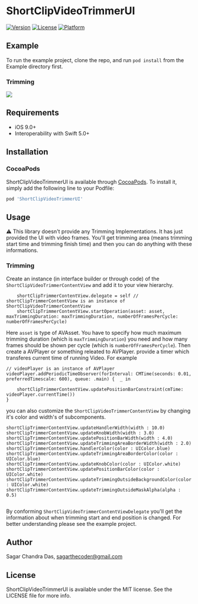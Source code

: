 # ShortClipVideoTrimmerUI

[![Version](https://img.shields.io/cocoapods/v/ShortClipVideoTrimmerUI.svg?style=flat)](https://cocoapods.org/pods/ShortClipVideoTrimmerUI)
[![License](https://img.shields.io/cocoapods/l/ShortClipVideoTrimmerUI.svg?style=flat)](https://cocoapods.org/pods/ShortClipVideoTrimmerUI)
[![Platform](https://img.shields.io/cocoapods/p/ShortClipVideoTrimmerUI.svg?style=flat)](https://cocoapods.org/pods/ShortClipVideoTrimmerUI)

## Example

To run the example project, clone the repo, and run `pod install` from the Example directory first.
### Trimming

![](https://media.giphy.com/media/s3byxJiY06oqz9ytG1/giphy.gif)

## Requirements

- iOS 9.0+
- Interoperability with Swift 5.0+

## Installation
### CocoaPods

ShortClipVideoTrimmerUI is available through [CocoaPods](https://cocoapods.org). To install
it, simply add the following line to your Podfile:

```ruby
pod 'ShortClipVideoTrimmerUI'
```
## Usage

:warning: This library doesn't provide any Trimming Implementations. It has just provided the UI with video frames. You'll get trimming area (means trimming start time and trimming finish time) and then you can do anything with these informations.

### Trimming

Create an instance  (in interface builder or through code) of the `ShortClipVideoTrimmerContentView` and add it to your view hierarchy.
```
    shortClipTrimmerContentView.delegate = self // shortClipTrimmerContentView is an instance of ShortClipVideoTrimmerContentView
    shortClipTrimmerContentView.startOperation(asset: asset, maxTrimmingDuration: maxTrimmingDuration, numberOfFramesPerCycle: numberOfFramesPerCycle)
```
Here `asset` is type of AVAsset. You have to specify how much maximum trimming duration (which is `maxTrimmingDuration`) you need and how many frames should be shown per cycle (which is `numberOfFramesPerCycle`).
Then create a AVPlayer or something releated to AVPlayer. provide a timer which transferes current time of running Video. For example
```
// videoPlayer is an instance of AVPlayer
videoPlayer.addPeriodicTimeObserver(forInterval: CMTime(seconds: 0.01, preferredTimescale: 600), queue: .main) {  _ in
    
    shortClipTrimmerContentView.updatePositionBarConstraint(cmTime: videoPlayer.currentTime())
}
```
you can also customize the `ShortClipVideoTrimmerContentView` by changing it's color and width's of subcomponents.

```
shortClipTrimmerContentView.updateHandlerWidth(width : 10.0)
shortClipTrimmerContentView.updateKnobWidth(width : 3.0)
shortClipTrimmerContentView.updatePositionBarWidth(width : 4.0)
shortClipTrimmerContentView.updateTrimmingAreaBorderWidth(width : 2.0)
shortClipTrimmerContentView.handlerColor(color : UIColor.blue)
shortClipTrimmerContentView.updateTrimmingAreaBorderColor(color : UIColor.blue)
shortClipTrimmerContentView.updateKnobColor(color : UIColor.white)
shortClipTrimmerContentView.updatePositionBarColor(color : UIColor.white)
shortClipTrimmerContentView.updateTrimmingOutsideBackgroundColor(color : UIColor.white)
shortClipTrimmerContentView.updateTrimmingOutsideMaskAlpha(alpha : 0.5)   
    
```

By conforming `ShortClipVideoTrimmerContentViewDelegate` you'll get the information about when trimming start and end position is changed. For better understanding please see the example project.

## Author

Sagar Chandra Das, sagarthecoder@gmail.com

## License

ShortClipVideoTrimmerUI is available under the MIT license. See the LICENSE file for more info.
